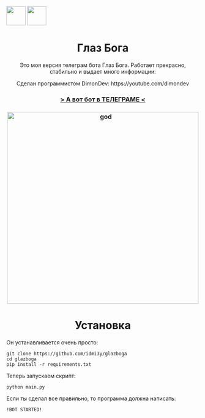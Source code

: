<a href="https://www.youtube.com/c/DimonDev?sub_confirmation=1"><img src="https://i.pinimg.com/originals/a5/10/2e/a5102eada32982c1ccac65804eab67c1.png" height="50px"></a> <a href="https://t.me/dimondevchat"><img src="https://i1.wp.com/www.sscnaukari.in/wp-content/uploads/2018/09/telegram.png?fit=2521%2C788&ssl=1" height="50px"></a>
<h1 align="center"><b>Глаз Бога</b></h1>
<p align="center">Это моя версия телеграм бота Глаз Бога. Работает прекрасно, стабильно и выдает много информации:</p>
<p align="center">Сделан программистом DimonDev: https://youtube.com/dimondev</p>
<h3 align="center"><a href="https://t.me/t3_avtootvetchik_bot"> > А вот бот в ТЕЛЕГРАМЕ < </a></h3>
<h3 align="center"><img src="Снимок13.PNG" alt="god" height="500px"></h3>
<h1 align="center"><b>Установка</b></h1>
<p>Он устанавливается очень просто:</p>

```
git clone https://github.com/idmi3y/glazboga
cd glazboga
pip install -r requirements.txt
```
<p>Теперь запускаем скрипт:</p>

```
python main.py
```

<p>Если ты сделал все правильно, то программа должна написать:</p>

```
!BOT STARTED!
```
